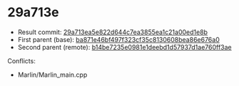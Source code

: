 # 29a713e
- Result commit: [29a713ea5e822d644c7ea3855ea1c21a00ed1e8b](https://github.com/MarlinFirmware/Marlin/commit/29a713ea5e822d644c7ea3855ea1c21a00ed1e8b)
- First parent (base): [ba871e46bf497f323cf35c8130608bea86e676a0](https://github.com/MarlinFirmware/Marlin/commit/ba871e46bf497f323cf35c8130608bea86e676a0)
- Second parent (remote): [b14be7235e0981e1deebd1d57937d1ae760ff3ae](https://github.com/MarlinFirmware/Marlin/commit/b14be7235e0981e1deebd1d57937d1ae760ff3ae)

Conflicts:
- Marlin/Marlin_main.cpp
